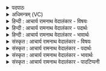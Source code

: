 <details><summary>पदपाठः</summary>

यः꣢। ते꣣। नून꣢म्। श꣣तक्रतो। शत। क्रतो। इ꣡न्द्र꣢꣯। द्यु꣣म्नि꣡त꣢मः। म꣡दः꣢꣯। ते꣡न꣢꣯। नू꣣न꣢म्। म꣡दे꣢꣯। म꣣देः। ११६।
</details>

<details><summary>अधिमन्त्रम् (VC)</summary>

- इन्द्रः
- श्रुतकक्षः सुकक्षो वा आङ्गिरसः
- गायत्री
- षड्जः
- ऐन्द्रं काण्डम्
</details>

<details><summary>हिन्दी : आचार्य रामनाथ वेदालंकार - विषयः</summary>

अगले मन्त्र में इन्द्र परमात्मा से याचना की गयी है।
</details>

<details><summary>हिन्दी : आचार्य रामनाथ वेदालंकार - पदार्थः</summary>

पदार्थान्वयभाषाः -  हे (शतक्रतो) बहुत प्रज्ञाओं, कर्मों, यज्ञों और संकल्पोंवाले (इन्द्र) परमैश्वर्यशाली परमात्मन् ! (यः) जो (ते) आपका (नूनम्) निश्चय ही (द्युम्नितमः) सबसे अधिक यशोमय (मदः) आनन्द है, (तेन) उससे (नूनम्) आज हमें भी (मदे) आनन्द में (मदेः) मग्न कर दीजिए ॥२॥
</details>

<details><summary>हिन्दी : आचार्य रामनाथ वेदालंकार - भावार्थः</summary>

भावार्थभाषाः -  परमात्मा का आनन्द-रस जिन्होंने चख लिया है, वे उस रस की कीर्ति को गाते नहीं थकते। वह रस-रूप है यह तत्त्ववेत्ताओं का अनुभव है। सबको चाहिए कि उसके रस को प्राप्त कर अपने आपको धन्य करें ॥२॥
</details>

<details><summary>संस्कृत : आचार्य रामनाथ वेदालंकार - विषयः</summary>

अथेन्द्रः परमात्मा प्रार्थ्यते।
</details>

<details><summary>संस्कृत : आचार्य रामनाथ वेदालंकार - पदार्थः</summary>

पदार्थान्वयभाषाः -  हे (शतक्रतो) बहुप्रज्ञ, बहुकर्मन्, बहुयज्ञ, बहुसंकल्प। अत्र शतशब्दो बहुत्वसूचकः। शतमिति बहुनाम। निघं० ३।१। (इन्द्र) परमैश्वर्यशालिन् परमात्मन् ! (यः ते) तव (नूनम्) निश्चयेन (द्युम्नितमः) यशस्वितमः। द्युम्नं द्योततेः, यशो वाऽन्नं वा। निरु० ५।५। द्युम्नमस्यास्तीति द्युम्नी। अतिशयेन द्युम्नी द्युम्नितमः। (मदः) आनन्दः, अस्ति, (तेन) मदेन आनन्देन (नूनम्) अद्य, अस्मानपि (मदे) आनन्दे (मदेः) मदयेः, मग्नान् कुरु। मदी हर्षग्लेपनयोः, भ्वादिः, लिङि रूपम्। अन्तर्भावितण्यर्थः ॥२॥
</details>

<details><summary>संस्कृत : आचार्य रामनाथ वेदालंकार - भावार्थः</summary>

भावार्थभाषाः -  परमात्मन आनन्दरसो यैरास्वादितस्ते तत्कीर्तिं गायन्तो न श्राम्यन्ति। रसो वै सः इति हि तत्त्वविदामनुभवः। सर्वैस्तद्रसं प्राप्य स्वात्मा धन्यतां नेयः ॥२॥
</details>

<details><summary>संस्कृत : आचार्य रामनाथ वेदालंकार - पादटिप्पनी</summary>

टिप्पणी:   १. ऋ० ८।९२।१६, ऋषिः श्रुतकक्षः सुकक्षो वा आङ्गिरसः।
</details>